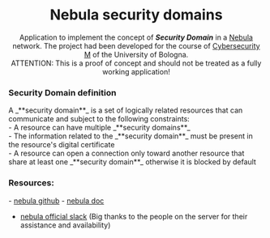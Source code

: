 <div align="center"> 
  <h1>Nebula security domains</h1>
  
Application to implement the concept of _**Security Domain**_  in a [Nebula](https://github.com/slackhq/nebula) network. The project had been developed for the course of [Cybersecurity M](https://www.unibo.it/it/didattica/insegnamenti/insegnamento/2023/472685) of the University of Bologna.
<br/>ATTENTION: This is a proof of concept and should not be treated as a fully working application!
</div>

### Security Domain definition
<div>
A _**security domain**_ is a set of logically related resources that can communicate and subject to the following constraints:
<br/>- A resource can have multiple _**security domains**_
<br/>- The information related to the _**security domain**_ must be present in the resource's digital certificate
<br/>- A resource can open a connection only toward another resource that share at least one _**security domain**_ otherwise it is blocked by default
</div>

### Resources:
- [nebula github](https://github.com/slackhq/nebula)
- [nebula doc](https://nebula.defined.net/docs/)
- [nebula official slack](https://join.slack.com/t/nebulaoss/shared_invite/enQtOTA5MDI4NDg3MTg4LTkwY2EwNTI4NzQyMzc0M2ZlODBjNWI3NTY1MzhiOThiMmZlZjVkMTI0NGY4YTMyNjUwMWEyNzNkZTJmYzQxOGU) (Big thanks to the people on the server for their assistance and availability)


